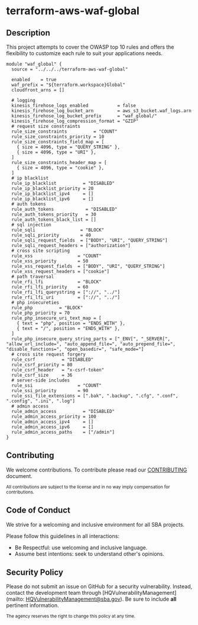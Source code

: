 # terraform-aws-waf-global

## Description
This project attempts to cover the OWASP top 10 rules and offers the flexibility to customize each rule to suit your applications needs.

```
module "waf_global" {
  source = "../../../terraform-aws-waf-global"

  enabled    = true
  waf_prefix = "${terraform.workspace}Global"
  cloudfront_arns = []

  # logging
  kinesis_firehose_logs_enabled           = false
  kinesis_firehose_log_bucket_arn         = aws_s3_bucket.waf_logs.arn
  kinesis_firehose_log_bucket_prefix      = "waf_global/"
  kinesis_firehose_log_compression_format = "GZIP"
  # request size constraints
  rule_size_constraints          = "COUNT"
  rule_size_constraints_priority = 10
  rule_size_constraints_field_map = [
    { size = 4096, type = "QUERY_STRING" },
    { size = 4096, type = "URI" },
  ]
  rule_size_constraints_header_map = [
    { size = 4096, type = "cookie" },
  ]
  # ip blacklist
  rule_ip_blacklist          = "DISABLED"
  rule_ip_blacklist_priority = 20
  rule_ip_blacklist_ipv4     = []
  rule_ip_blacklist_ipv6     = []
  # auth tokens
  rule_auth_tokens            = "DISABLED"
  rule_auth_tokens_priority   = 30
  rule_auth_tokens_black_list = []
  # sql injection
  rule_sqli                 = "BLOCK"
  rule_sqli_priority        = 40
  rule_sqli_request_fields  = ["BODY", "URI", "QUERY_STRING"]
  rule_sqli_request_headers = ["authorization"]
  # cross site scripting
  rule_xss                 = "COUNT"
  rule_xss_priority        = 50
  rule_xss_request_fields  = ["BODY", "URI", "QUERY_STRING"]
  rule_xss_request_headers = ["cookie"]
  # path traversal
  rule_rfi_lfi             = "BLOCK"
  rule_rfi_lfi_priority    = 60
  rule_rfi_lfi_querystring = ["://", "../"]
  rule_rfi_lfi_uri         = ["://", "../"]
  # php insecureties
  rule_php          = "BLOCK"
  rule_php_priority = 70
  rule_php_insecure_uri_text_map = [
    { text = "php", position = "ENDS_WITH" },
    { text = "/", position = "ENDS_WITH" },
  ]
  rule_php_insecure_query_string_parts = ["_ENV[", "_SERVER[", "allow_url_include=", "auto_append_file=", "auto_prepend_file=", "disable_functions=", "open_basedir=", "safe_mode="]
  # cross site request forgery
  rule_csrf          = "DISABLED"
  rule_csrf_priority = 80
  rule_csrf_header   = "x-csrf-token"
  rule_csrf_size     = 36
  # server-side includes
  rule_ssi                 = "COUNT"
  rule_ssi_priority        = 90
  rule_ssi_file_extensions = [".bak", ".backup", ".cfg", ".conf", ".config", ".ini", ".log"]
  # admin access
  rule_admin_access          = "DISABLED"
  rule_admin_access_priority = 100
  rule_admin_access_ipv4     = []
  rule_admin_access_ipv6     = []
  rule_admin_access_paths    = ["/admin"]
}

```

## Contributing

We welcome contributions.
To contribute please read our [CONTRIBUTING](CONTRIBUTING.md) document.

<sub>All contributions are subject to the license and in no way imply compensation   for contributions.</sub>


## Code of Conduct
We strive for a welcoming and inclusive environment for all SBA projects.

Please follow this guidelines in all interactions:

* Be Respectful: use welcoming and inclusive language.
* Assume best intentions: seek to understand other's opinions.

## Security Policy

Please do not submit an issue on GitHub for a security vulnerability.
Instead, contact the development team through [HQVulnerabilityManagement](mailto:    HQVulnerabilityManagement@sba.gov).
Be sure to include **all** pertinent information.

<sub>The agency reserves the right to change this policy at any time.</sub>

